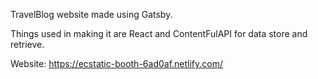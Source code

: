 TravelBlog website made using Gatsby.

Things used in making it are React and ContentFulAPI for data store and retrieve.

Website: https://ecstatic-booth-6ad0af.netlify.com/
